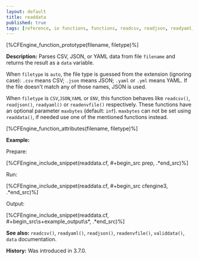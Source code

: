 ```yaml
---
layout: default
title: readdata
published: true
tags: [reference, io functions, functions, readcsv, readjson, readyaml, readdata, readenvfile, CSV, JSON, YAML, ENV, container]
---
```


[%CFEngine_function_prototype(filename, filetype)%]

**Description:** Parses CSV, JSON, or YAML data from file `filename`
and returns the result as a `data` variable.

When `filetype` is `auto`, the file type is guessed from the extension
(ignoring case): `.csv` means CSV; `.json` means JSON; `.yaml` or `.yml` means
YAML. If the file doesn't match any of those names, JSON is used.

When `filetype` is `CSV`,`JSON`,`YAML` or `ENV`,
this function behaves like `readcsv()`, `readjson()`, `readyaml()` or `readenvfile()` respectively.
These functions have an optional parameter `maxbytes` (default: `inf`).
`maxbytes` can not be set using `readdata()`, if needed use one of the mentioned functions instead.

[%CFEngine_function_attributes(filename, filetype)%]

**Example:**

Prepare:

[%CFEngine_include_snippet(readdata.cf, #\+begin_src prep, .*end_src)%]

Run:

[%CFEngine_include_snippet(readdata.cf, #\+begin_src cfengine3, .*end_src)%]

Output:

[%CFEngine_include_snippet(readdata.cf, #\+begin_src\s+example_output\s*, .*end_src)%]

**See also:** `readcsv()`, `readyaml()`, `readjson()`, `readenvfile()`, `validdata()`, `data` documentation.

**History:** Was introduced in 3.7.0.
